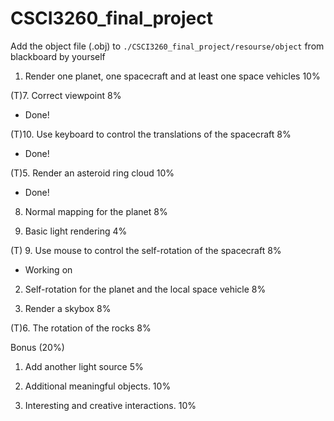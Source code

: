 # CSCI3260_final_project

Add the object file (.obj) to `./CSCI3260_final_project/resourse/object` from blackboard by yourself

1. Render one planet, one spacecraft and at least one space vehicles 10%

(T)7. Correct viewpoint 8% 
- Done!

(T)10. Use keyboard to control the translations of the spacecraft 8% 
- Done!

(T)5. Render an asteroid ring cloud 10%
- Done!

8. Normal mapping for the planet 8%

4. Basic light rendering 4%

(T) 9. Use mouse to control the self-rotation of the spacecraft 8% 
- Working on

2. Self-rotation for the planet and the local space vehicle 8%

3. Render a skybox 8%

(T)6. The rotation of the rocks 8% 


Bonus (20%)

1. Add another light source 5%

2. Additional meaningful objects. 10%

3. Interesting and creative interactions. 10%
